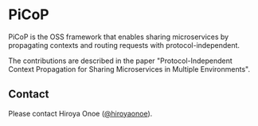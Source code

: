 # PiCoP
PiCoP is the OSS framework that enables sharing microservices by propagating contexts and routing requests with protocol-independent.

The contributions are described in the paper "Protocol-Independent Context Propagation for Sharing Microservices in Multiple Environments".

## Contact
Please contact Hiroya Onoe ([@hiroyaonoe](https://github.com/hiroyaonoe)). 
